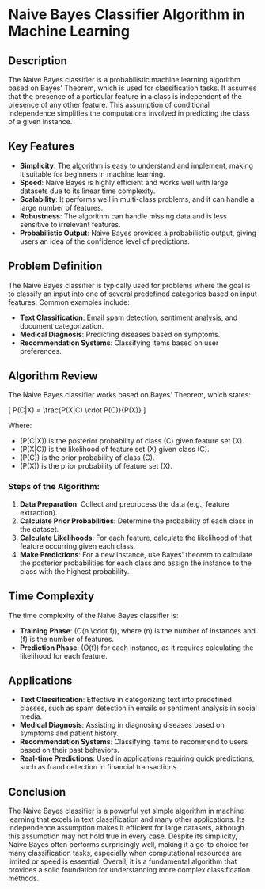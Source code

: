 # Naive Bayes Classifier Algorithm in Machine Learning

## Description
The Naive Bayes classifier is a probabilistic machine learning algorithm based on Bayes' Theorem, which is used for classification tasks. It assumes that the presence of a particular feature in a class is independent of the presence of any other feature. This assumption of conditional independence simplifies the computations involved in predicting the class of a given instance.

## Key Features
- **Simplicity**: The algorithm is easy to understand and implement, making it suitable for beginners in machine learning.
- **Speed**: Naive Bayes is highly efficient and works well with large datasets due to its linear time complexity.
- **Scalability**: It performs well in multi-class problems, and it can handle a large number of features.
- **Robustness**: The algorithm can handle missing data and is less sensitive to irrelevant features.
- **Probabilistic Output**: Naive Bayes provides a probabilistic output, giving users an idea of the confidence level of predictions.

## Problem Definition
The Naive Bayes classifier is typically used for problems where the goal is to classify an input into one of several predefined categories based on input features. Common examples include:
- **Text Classification**: Email spam detection, sentiment analysis, and document categorization.
- **Medical Diagnosis**: Predicting diseases based on symptoms.
- **Recommendation Systems**: Classifying items based on user preferences.

## Algorithm Review
The Naive Bayes classifier works based on Bayes' Theorem, which states:

\[
P(C|X) = \frac{P(X|C) \cdot P(C)}{P(X)}
\]

Where:
- \(P(C|X)\) is the posterior probability of class \(C\) given feature set \(X\).
- \(P(X|C)\) is the likelihood of feature set \(X\) given class \(C\).
- \(P(C)\) is the prior probability of class \(C\).
- \(P(X)\) is the prior probability of feature set \(X\).

### Steps of the Algorithm:
1. **Data Preparation**: Collect and preprocess the data (e.g., feature extraction).
2. **Calculate Prior Probabilities**: Determine the probability of each class in the dataset.
3. **Calculate Likelihoods**: For each feature, calculate the likelihood of that feature occurring given each class.
4. **Make Predictions**: For a new instance, use Bayes' theorem to calculate the posterior probabilities for each class and assign the instance to the class with the highest probability.

## Time Complexity
The time complexity of the Naive Bayes classifier is:
- **Training Phase**: \(O(n \cdot f)\), where \(n\) is the number of instances and \(f\) is the number of features.
- **Prediction Phase**: \(O(f)\) for each instance, as it requires calculating the likelihood for each feature.

## Applications
- **Text Classification**: Effective in categorizing text into predefined classes, such as spam detection in emails or sentiment analysis in social media.
- **Medical Diagnosis**: Assisting in diagnosing diseases based on symptoms and patient history.
- **Recommendation Systems**: Classifying items to recommend to users based on their past behaviors.
- **Real-time Predictions**: Used in applications requiring quick predictions, such as fraud detection in financial transactions.

## Conclusion
The Naive Bayes classifier is a powerful yet simple algorithm in machine learning that excels in text classification and many other applications. Its independence assumption makes it efficient for large datasets, although this assumption may not hold true in every case. Despite its simplicity, Naive Bayes often performs surprisingly well, making it a go-to choice for many classification tasks, especially when computational resources are limited or speed is essential. Overall, it is a fundamental algorithm that provides a solid foundation for understanding more complex classification methods.

